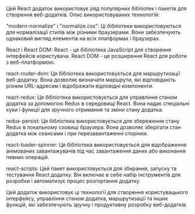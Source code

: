 Цей React додаток використовує ряд популярних бібліотек і пакетів для створення
веб-додатків. Опис використовуваних технологій:

"modern-normalize" і "normalize.css": Ці бібліотеки використовуються для
нормалізації стилів між різними браузерами. Вони забезпечують однаковий вигляд
елементів на всіх платформах і браузерах.

React і React DOM: React - це бібліотека JavaScript для створення інтерфейсів
користувача. React DOM - це розширення React для роботи з веб-платформою.

react-router-dom: Ця бібліотека використовується для маршрутизації веб-додатку.
Вона дозволяє визначати маршрути, які відповідають різним URL-адресам і
відображати відповідні компоненти.

react-redux: Ця бібліотека використовується для управління станом додатка за
допомогою Redux в середовищі React. Вона надає спеціальні хуки і функції для
зручного отримання та зміни стану додатка.

redux-persist: Ця бібліотека використовується для збереження стану Redux в
локальному сховищі браузера. Вона дозволяє зберігати стан додатка між сеансами і
при перезавантаженні сторінки.

react-loader-spinner: Ця бібліотека використовується для відображення анімованих
завантажувачів під час завантаження даних або виконання певних операцій.

react-scripts: Цей пакет використовується для збирання, запуску та тестування
React додатку. Він включає в себе набір інструментів для розробки і автоматизує
процес розгортання додатку.

Цей додаток використовує ці технології для створення користувацького інтерфейсу,
управління станом додатка, маршрутизації та інших функцій, які забезпечують
зручну і продуктивну розробку веб-додатків.
